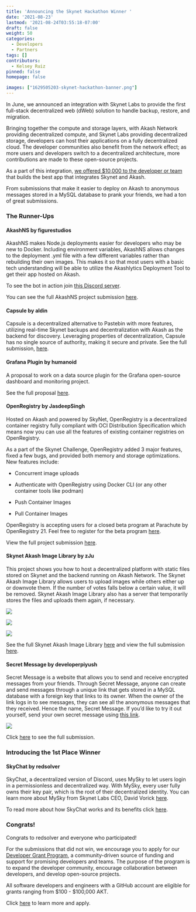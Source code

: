 ```yaml
---
title: 'Announcing the Skynet Hackathon Winner '
date: '2021-08-23'
lastmod: '2021-08-24T03:55:18-07:00'
draft: false
weight: 50
categories:
  - Developers
  - Partners
tags: []
contributors:
  - Kelsey Ruiz
pinned: false
homepage: false

images: ["1629505203-skynet-hackathon-banner.png"]
---
```

In June, we announced an integration with Skynet Labs to provide the first full-stack decentralized web (dWeb) solution to handle backup, restore, and migration.

Bringing together the compute and storage layers, with Akash Network providing decentralized compute, and Skynet Labs providing decentralized storage, developers can host their applications on a fully decentralized cloud. The developer communities also benefit from the network effect; as more users and developers switch to a decentralized architecture, more contributions are made to these open-source projects.

As a part of this integration, [we offered $10,000 to the developer or team](https://www.youtube.com/watch?v=W2pVpefAtA8) that builds the best app that integrates Skynet and Akash. 

From submissions that make it easier to deploy on Akash to anonymous messages stored in a MySQL database to prank your friends, we had a ton of great submissions. 

### **The Runner-Ups** 

#### **AkashNS by figurestudios**

AkashNS makes Node.js deployments easier for developers who may be new to Docker. Including environment variables, AkashNS allows changes to the deployment .yml file with a few different variables rather than rebuilding their own images. This makes it so that most users with a basic tech understanding will be able to utilize the Akashlytics Deployment Tool to get their app hosted on Akash.

To see the bot in action join [this Discord server](https://discord.com/invite/F95xQ2xKat).

You can see the full AkashNS project submission [here](https://forum.akash.network/t/akashns-making-node-js-deployments-easier/916). 

#### **Capsule by aldin**

Capsule is a decentralized alternative to Pastebin with more features, utilizing real-time Skynet backups and decentralization with Akash as the backend for discovery. Leveraging properties of decentralization, Capsule has no single source of authority, making it secure and private. See the full submission, [here](https://forum.akash.network/t/challenge-decentralized-alternative-to-pastebin/).

#### **Grafana Plugin by humanoid**

A proposal to work on a data source plugin for the Grafana open-source dashboard and monitoring project. 

See the full proposal [here](https://forum.akash.network/t/project-proposal-grafana-datasource-plugin/). 

#### **OpenRegistry by JasdeepSingh**

Hosted on Akash and powered by SkyNet, OpenRegistry is a decentralized container registry fully compliant with OCI Distribution Specification which means now you can use all the features of existing container registries on OpenRegistry.

As a part of the Skynet Challenge, OpenRegistry added 3 major features, fixed a few bugs, and provided both memory and storage optimizations. New features include:

*   Concurrent image uploads
    
*   Authenticate with OpenRegistry using Docker CLI (or any other container tools like podman)
    
*   Push Container Images
    
*   Pull Container Images
    

OpenRegistry is accepting users for a closed beta program at Parachute by OpenRegistry 21. Feel free to register for the beta program [here](https://parachute.openregistry.dev/). 

View the full project submission [here](https://forum.akash.network/t/openregistry-an-open-and-reliable-container-registry/515). 

#### **Skynet Akash Image Library by zJu**

This project shows you how to host a decentralized platform with static files stored on Skynet and the backend running on Akash Network. The Skynet Akash Image Library allows users to upload images while others either up or downvote them. If the number of votes falls below a certain value, it will be removed. Skynet Akash Image Library also has a server that temporarily stores the files and uploads them again, if necessary.

![](https://www.datocms-assets.com/45776/1629736631-akashmeme1.jpeg)

![](https://www.datocms-assets.com/45776/1629736781-akashmeme2.jpeg)

![](https://www.datocms-assets.com/45776/1629736796-akashmeme3.jpeg)

See the full Skynet Akash Image Library [here](https://akashost.hns.siasky.net/) and view the full submission [here](https://forum.akash.network/t/skynet-akash-image-library/857).

#### **Secret Message by developerpiyush**

Secret Message is a website that allows you to send and receive encrypted messages from your friends. Through Secret Message, anyone can create and send messages through a unique link that gets stored in a MySQL database with a foreign key that links to its owner. When the owner of the link logs in to see messages, they can see all the anonymous messages that they received. Hence the name, Secret Message. If you’d like to try it out yourself, send your own secret message using [this link](http://j00j6ner7pdkb86le6mhhgm3ug.ingress.provider-0.prod.ams1.akash.pub/message.php?name=piyush_). 

![](https://www.datocms-assets.com/45776/1629506009-screen-shot-2021-08-20-at-4-08-21-pm.png)

Click [here](https://forum.akash.network/t/challenge-get-secret-message-feedbacks-from-your-friend/) to see the full submission. 

### **Introducing the 1st Place Winner**

#### **SkyChat by redsolver**

SkyChat, a decentralized version of Discord, uses MySky to let users login in a permissionless and decentralized way. With MySky, every user fully owns their key pair, which is the root of their decentralized identity. You can learn more about MySky from Skynet Labs CEO, David Vorick [here](https://blog.sia.tech/mysky-your-home-on-the-global-operating-system-of-the-future-5a288f89825c). 

To read more about how SkyChat works and its benefits click [here](https://forum.akash.network/t/skychat-decentralized-alternative-to-discord-powered-by-skynet-and-akash/732/6). 

### Congrats!

Congrats to redsolver and everyone who participated!

For the submissions that did not win, we encourage you to apply for our [Developer Grant Program](https://forum.akash.network/t/new-developer-grants-program-community-awards-board/541), a community-driven source of funding and support for promising developers and teams. The purpose of the program is to expand the developer community, encourage collaboration between developers, and develop open-source projects.  

All software developers and engineers with a GitHub account are eligible for grants ranging from $100 - $100,000 AKT. 

  
Click [here](https://forum.akash.network/t/how-to-apply-for-developer-grants/685) to learn more and apply.